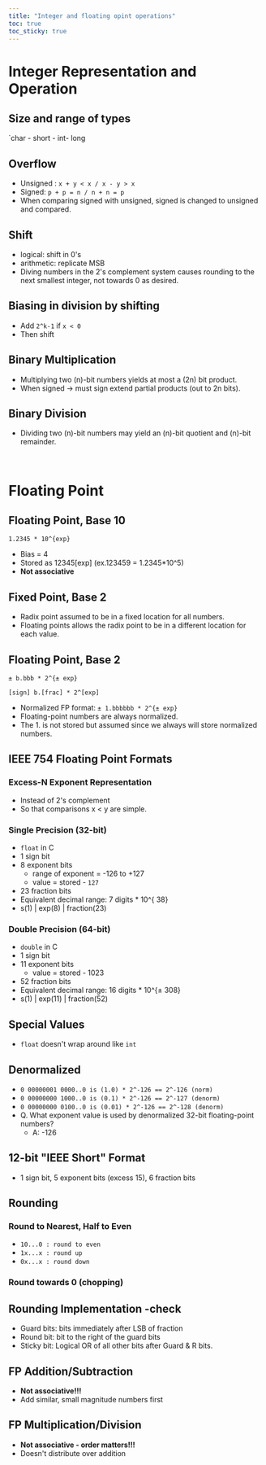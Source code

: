```yaml
---
title: "Integer and floating opint operations"
toc: true
toc_sticky: true
---
```


# Integer Representation and Operation

## Size and range of types
`char - short - int- long

## Overflow
- Unsigned : `x + y < x / x - y > x`
- Signed: `p + p = n / n + n = p`
- When comparing signed with unsigned, signed is changed to unsigned and compared.

## Shift
- logical: shift in 0's
- arithmetic: replicate MSB
- Diving numbers in the 2's complement system causes rounding to the next smallest integer, not towards 0 as desired.

## Biasing in division by shifting
- Add `2^k-1` if `x < 0` 
- Then shift

## Binary Multiplication
- Multiplying two (n)-bit numbers yields at most a (2n) bit product.
- When signed → must sign extend partial products (out to 2n bits).

## Binary Division
- Dividing two (n)-bit numbers may yield an (n)-bit quotient and (n)-bit remainder.

<br>

# Floating Point

## Floating Point, Base 10
```
1.2345 * 10^{exp}
```
- Bias = 4
- Stored as 12345[exp] (ex.123459 = 1.2345*10^5)
- **Not associative**

## Fixed Point, Base 2
- Radix point assumed to be in a fixed location for all numbers.
- Floating points allows the radix point to be in a different location for each value.

## Floating Point, Base 2
```
± b.bbb * 2^{± exp}
```
`[sign] b.[frac] * 2^[exp]`

- Normalized FP format: `± 1.bbbbbb * 2^{± exp}`
- Floating-point numbers are always normalized.
- The 1. is not stored but assumed since we always will store normalized numbers.

## IEEE 754 Floating Point Formats
### Excess-N Exponent Representation
- Instead of 2's complement
- So that comparisons x < y are simple.
### Single Precision (32-bit)
- `float` in C
- 1 sign bit
- 8 exponent bits
    - range of exponent = -126 to +127
    - value = stored - `127`
- 23 fraction bits
- Equivalent decimal range: 7 digits * 10^{ 38}
- s(1) | exp(8) | fraction(23)

### Double Precision (64-bit)
- `double` in C
- 1 sign bit
- 11 exponent bits
    - value = stored - 1023
- 52 fraction bits
- Equivalent decimal range: 16 digits * 10^{± 308}
- s(1) | exp(11) | fraction(52)

## Special Values
- `float` doesn't wrap around like `int`

## Denormalized
- `0 00000001 0000..0 is (1.0) * 2^-126 == 2^-126 (norm)`
- `0 00000000 1000..0 is (0.1) * 2^-126 == 2^-127 (denorm)`
- `0 00000000 0100..0 is (0.01) * 2^-126 == 2^-128 (denorm)`
- Q. What exponent value is used by denormalized 32-bit floating-point numbers? 
    - A: -126

## 12-bit "IEEE Short" Format
- 1 sign bit, 5 exponent bits (excess 15), 6 fraction bits

## Rounding
### Round to Nearest, Half to Even
- `10...0 : round to even`
- `1x...x : round up`
- `0x...x : round down`


### Round towards 0 (chopping)


## Rounding Implementation -check
- Guard bits: bits immediately after LSB of fraction
- Round bit: bit to the right of the guard bits
- Sticky bit: Logical OR of all other bits after Guard & R bits.

## FP Addition/Subtraction
- **Not associative!!!**
- Add similar, small magnitude numbers first

## FP Multiplication/Division
- **Not associative - order matters!!!**
- Doesn't distribute over addition
